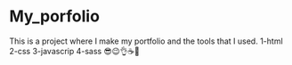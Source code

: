 # My_porfolio
This is a project where I make my portfolio and the tools that I used.
1-html
2-css
3-javascrip
4-sass
😎😉👌☕🤗

